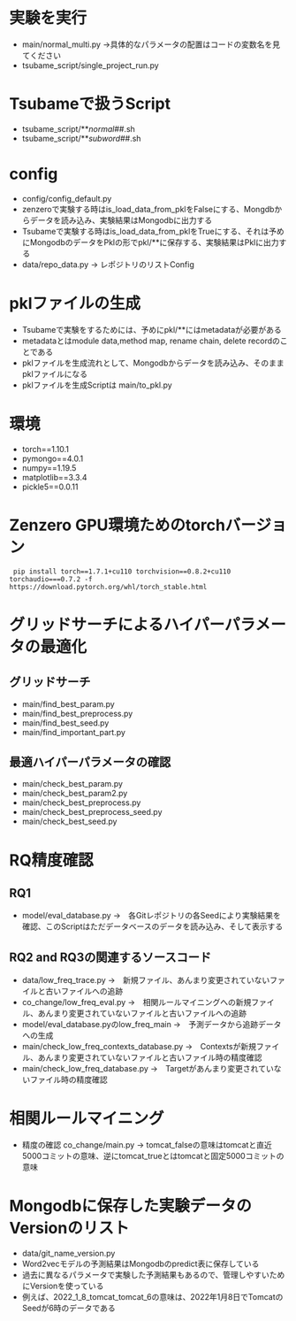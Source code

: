 # 実験を実行
 - main/normal_multi.py →具体的なパラメータの配置はコードの変数名を見てください
 - tsubame_script/single_project_run.py

# Tsubameで扱うScript
 - tsubame_script/**_normal_##.sh
 - tsubame_script/**_subword_##.sh

# config
 - config/config_default.py
 - zenzeroで実験する時はis_load_data_from_pklをFalseにする、Mongdbからデータを読み込み、実験結果はMongodbに出力する
 - Tsubameで実験する時はis_load_data_from_pklをTrueにする、それは予めにMongodbのデータをPklの形でpkl/**に保存する、実験結果はPklに出力する
 - data/repo_data.py → レポジトリのリストConfig

# pklファイルの生成
 - Tsubameで実験をするためには、予めにpkl/**にはmetadataが必要がある
 - metadataとはmodule data,method map, rename chain, delete recordのことである
 - pklファイルを生成流れとして、Mongodbからデータを読み込み、そのままpklファイルになる
 - pklファイルを生成Scriptは main/to_pkl.py

# 環境
 - torch==1.10.1
 - pymongo==4.0.1
 - numpy==1.19.5
 - matplotlib==3.3.4
 - pickle5==0.0.11

# Zenzero GPU環境ためのtorchバージョン
```
 pip install torch==1.7.1+cu110 torchvision==0.8.2+cu110 torchaudio===0.7.2 -f https://download.pytorch.org/whl/torch_stable.html
```
 
# グリッドサーチによるハイパーパラメータの最適化
## グリッドサーチ
 - main/find_best_param.py
 - main/find_best_preprocess.py
 - main/find_best_seed.py
 - main/find_important_part.py
## 最適ハイパーパラメータの確認
 - main/check_best_param.py
 - main/check_best_param2.py
 - main/check_best_preprocess.py
 - main/check_best_preprocess_seed.py
 - main/check_best_seed.py

# RQ精度確認
## RQ1
 - model/eval_database.py →　各Gitレポジトリの各Seedにより実験結果を確認、このScriptはただデータベースのデータを読み込み、そして表示する

## RQ2 and RQ3の関連するソースコード
 - data/low_freq_trace.py →　新規ファイル、あんまり変更されていないファイルと古いファイルへの追跡
 - co_change/low_freq_eval.py →　相関ルールマイニングへの新規ファイル、あんまり変更されていないファイルと古いファイルへの追跡
 - model/eval_database.pyのlow_freq_main →　予測データから追跡データへの生成
 - main/check_low_freq_contexts_database.py →　Contextsが新規ファイル、あんまり変更されていないファイルと古いファイル時の精度確認
 - main/check_low_freq_database.py →　Targetがあんまり変更されていないファイル時の精度確認

# 相関ルールマイニング
 - 精度の確認 co_change/main.py → tomcat_falseの意味はtomcatと直近5000コミットの意味、逆にtomcat_trueとはtomcatと固定5000コミットの意味

# Mongodbに保存した実験データのVersionのリスト
 - data/git_name_version.py
 - Word2vecモデルの予測結果はMongodbのpredict表に保存している
 - 過去に異なるパラメータで実験した予測結果もあるので、管理しやすいためにVersionを使っている
 - 例えば、2022_1_8_tomcat_tomcat_6の意味は、2022年1月8日でTomcatのSeedが6時のデータである
 